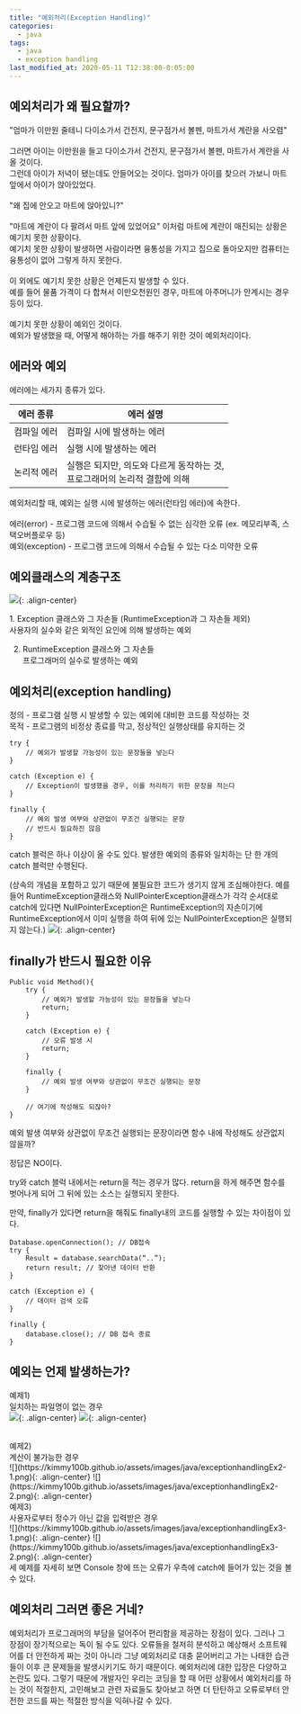 ```yaml
---
title: "예외처리(Exception Handling)"
categories:
  - java
tags:
  - java
  - exception handling
last_modified_at: 2020-05-11 T12:38:00-0:05:00
---
```


## 예외처리가 왜 필요할까?

"엄마가 이만원 줄테니 다이소가서 건전지, 문구점가서 볼펜, 마트가서 계란을 사오렴"<br/><br/>
그러면 아이는 이만원을 들고 다이소가서 건전지, 문구점가서 볼펜, 마트가서 계란을 사올 것이다.<br/>
그런데 아이가 저녁이 됐는데도 안들어오는 것이다.
엄마가 아이를 찾으러 가보니 마트 앞에서 아이가 앉아있었다.<br/><br/>
"왜 집에 안오고 마트에 앉아있니?"<br/><br/>
"마트에 계란이 다 팔려서 마트 앞에 있었어요"
이처럼 마트에 계란이 매진되는 상황은 예기치 못한 상황이다.<br/>
예기치 못한 상황이 발생하면 사람이라면 융통성을 가지고 집으로 돌아오지만 컴퓨터는 융통성이 없어 그렇게 하지 못한다.<br/><br/>
이 외에도 예기치 못한 상황은 언제든지 발생할 수 있다.<br/>예를 들어 물품 가격이 다 합쳐서 이만오천원인 경우, 마트에 아주머니가 안계시는 경우 등이 있다.<br/><br/>
예기치 못한 상황이 예외인 것이다.<br/>
예외가 발생했을 때, 어떻게 해야하는 가를 해주기 위한 것이 예외처리이다.

## 에러와 예외

에러에는 세가지 종류가 있다.

| 에러 종류   | 에러 설명                                                                     |
| ----------- | ----------------------------------------------------------------------------- |
| 컴파일 에러 | 컴파일 시에 발생하는 에러                                                     |
| 런타임 에러 | 실행 시에 발생하는 에러                                                       |
| 논리적 에러 | 실행은 되지만, 의도와 다르게 동작하는 것,<br/>프로그래머의 논리적 결함에 의해 |

예외처리할 때, 예외는 실행 시에 발생하는 에러(런타임 에러)에 속한다.<br/><br/>
에러(error) - 프로그램 코드에 의해서 수습될 수 없는 심각한 오류 (ex. 메모리부족, 스택오버플로우 등)<br/>
예외(exception) - 프로그램 코드에 의해서 수습될 수 있는 다소 미약한 오류

## 예외클래스의 계층구조

![](https://kimmy100b.github.io/assets/images/java/exceptionhandling.jpg){: .align-center}<br/>

​1. Exception 클래스와 그 자손들 (RuntimeException과 그 자손들 제외)<br/>
사용자의 실수와 같은 외적인 요인에 의해 발생하는 예외

2. RuntimeException 클래스와 그 자손들<br/>
   프로그래머의 실수로 발생하는 예외

## 예외처리(exception handling)

정의 - 프로그램 실행 시 발생할 수 있는 예외에 대비한 코드를 작성하는 것<br/>
목적 - 프로그램의 비정상 종료를 막고, 정상적인 실행상태를 유지하는 것

```
try {
    // 예외가 발생할 가능성이 있는 문장들을 넣는다
}

catch (Exception e) {
    // Exception이 발생했을 경우, 이를 처리하기 위한 문장을 적는다
}

finally {
    // 예외 발생 여부와 상관없이 무조건 실행되는 문장
    // 반드시 필요하진 않음
}
```

catch 블럭은 하나 이상이 올 수도 있다. 발생한 예외의 종류와 일치하는 단 한 개의 catch 블럭만 수행된다.

(상속의 개념을 포함하고 있기 때문에 불필요한 코드가 생기지 않게 조심해야한다. 예를 들어 RuntimeException클래스와 NullPointerException클래스가 각각 순서대로 catch에 있다면 NullPointerException은 RuntimeException의 자손이기에 RuntimeException에서 이미 실행을 하여 뒤에 있는 NullPointerException은 실행되지 않는다.)
![](https://kimmy100b.github.io/assets/images/java/try-catch.png){: .align-center}<br/>

## finally가 반드시 필요한 이유

```
Public void Method(){
    try {
        // 예외가 발생할 가능성이 있는 문장들을 넣는다
        return;
    }

    catch (Exception e) {
        // 오류 발생 시
        return;
    }

    finally {
        // 예외 발생 여부와 상관없이 무조건 실행되는 문장
    }

    // 여기에 작성해도 되잖아?
}
```

예외 발생 여부와 상관없이 무조건 실행되는 문장이라면 함수 내에 작성해도 상관없지 않을까?

정답은 NO이다.

try와 catch 블럭 내에서는 return을 적는 경우가 많다. return을 하게 해주면 함수를 벗어나게 되어 그 뒤에 있는 소스는 실행되지 못한다.

만약, finally가 있다면 return을 해줘도 finally내의 코드를 실행할 수 있는 차이점이 있다.

```
Database.openConnection(); // DB접속
try {
    Result = database.searchData(“..”);
    return result; // 찾아낸 데이터 반환
}

catch (Exception e) {
    // 데이터 검색 오류
}

finally {
    database.close(); // DB 접속 종료
}
```

## 예외는 언제 발생하는가?

예제1)<br/>
일치하는 파일명이 없는 경우<br/>
![](https://kimmy100b.github.io/assets/images/java/exceptionhandlingEx1-1.png){: .align-center}
![](https://kimmy100b.github.io/assets/images/java/exceptionhandlingEx1-2.png){: .align-center}

<br/>
예제2)<br/>
계산이 불가능한 경우<br/>
![](https://kimmy100b.github.io/assets/images/java/exceptionhandlingEx2-1.png){: .align-center}
![](https://kimmy100b.github.io/assets/images/java/exceptionhandlingEx2-2.png){: .align-center}

<br/>
예제3)<br/>
사용자로부터 정수가 아닌 값을 입력받은 경우<br/>
![](https://kimmy100b.github.io/assets/images/java/exceptionhandlingEx3-1.png){: .align-center}
![](https://kimmy100b.github.io/assets/images/java/exceptionhandlingEx3-2.png){: .align-center}
<br/>
세 예제를 자세히 보면 Console 창에 뜨는 오류가 우측에 catch에 들어가 있는 것을 볼 수 있다.

## 예외처리 그러면 좋은 거네?

예외처리가 프로그래머의 부담을 덜어주어 편리함을 제공하는 장점이 있다. 그러나 그 장점이 장기적으로는 독이 될 수도 있다. 오류들을 철저히 분석하고 예상해서 소프트웨어를 더 안전하게 짜는 것이 아니라 그냥 예외처리로 대충 묻어버리고 가는 나태한 습관들이 이후 큰 문제들을 발생시키기도 하기 때문이다. 예외처리에 대한 입장은 다양하고 논란도 있다. 그렇기 때문에 개발자인 우리는 코딩을 할 때 어떤 상황에서 예외처리를 하는 것이 적절한지, 고민해보고 관련 자료들도 찾아보고 하면 더 탄탄하고 오류로부터 안전한 코드를 짜는 적절한 방식을 익혀나갈 수 있다.
